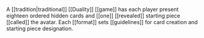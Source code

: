 A [[tradition|traditional]] [[Duality]] [[game]] has each player present eighteen ordered hidden cards and [[one]] [[revealed]] starting piece [[called]] the avatar. Each [[format]] sets [[guidelines]] for card creation and starting piece designation. 
